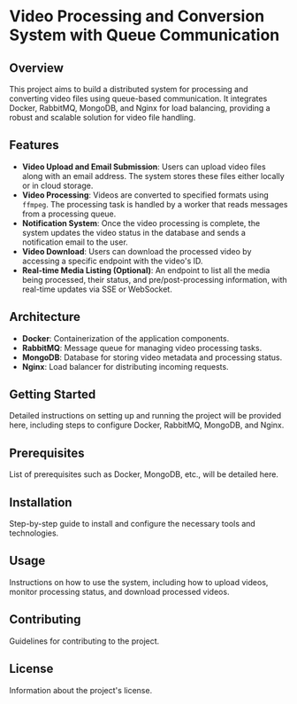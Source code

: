 
# Video Processing and Conversion System with Queue Communication

## Overview
This project aims to build a distributed system for processing and converting video files using queue-based communication. It integrates Docker, RabbitMQ, MongoDB, and Nginx for load balancing, providing a robust and scalable solution for video file handling.

## Features
- **Video Upload and Email Submission**: Users can upload video files along with an email address. The system stores these files either locally or in cloud storage.
- **Video Processing**: Videos are converted to specified formats using `ffmpeg`. The processing task is handled by a worker that reads messages from a processing queue.
- **Notification System**: Once the video processing is complete, the system updates the video status in the database and sends a notification email to the user.
- **Video Download**: Users can download the processed video by accessing a specific endpoint with the video's ID.
- **Real-time Media Listing (Optional)**: An endpoint to list all the media being processed, their status, and pre/post-processing information, with real-time updates via SSE or WebSocket.

## Architecture
- **Docker**: Containerization of the application components.
- **RabbitMQ**: Message queue for managing video processing tasks.
- **MongoDB**: Database for storing video metadata and processing status.
- **Nginx**: Load balancer for distributing incoming requests.

## Getting Started
Detailed instructions on setting up and running the project will be provided here, including steps to configure Docker, RabbitMQ, MongoDB, and Nginx.

## Prerequisites
List of prerequisites such as Docker, MongoDB, etc., will be detailed here.

## Installation
Step-by-step guide to install and configure the necessary tools and technologies.

## Usage
Instructions on how to use the system, including how to upload videos, monitor processing status, and download processed videos.

## Contributing
Guidelines for contributing to the project.

## License
Information about the project's license.

